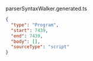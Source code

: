 parserSyntaxWalker.generated.ts
```json
{
  "type": "Program",
  "start": 7439,
  "end": 7439,
  "body": [],
  "sourceType": "script"
}
```
